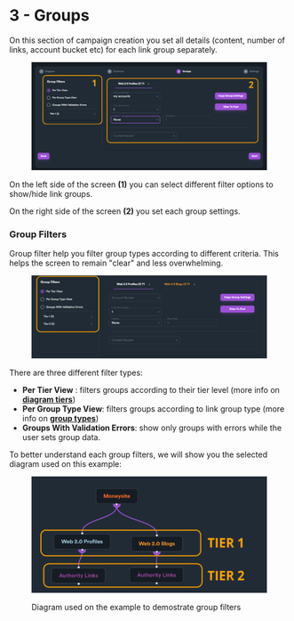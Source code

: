 # 3 - Groups

On this section of campaign creation you set all details (content, number of links, account bucket etc) for each link group separately.

<figure><img src="../../../.gitbook/assets/campaigns - groups.jpg" alt=""><figcaption></figcaption></figure>

On the left side of the screen **(1)** you can select different filter options to show/hide link groups.

On the right side of the screen **(2)** you set each group settings.

### Group Filters

Group filter help you filter group types according to different criteria. This helps the screen to remain "clear" and less overwhelming.

<figure><img src="../../../.gitbook/assets/campaign groups filter 1.jpg" alt=""><figcaption></figcaption></figure>

There are three different filter types:

* **Per Tier View** : filters groups according to their tier level (more info on [**diagram tiers**](../../../additional-information/glossary/tiers.md))
* **Per Group Type View**: filters groups according to link group type (more info on [**group types**](../../diagram-editor/link-group-types.md))
* **Groups With Validation Errors**: show only groups with errors while the user sets group data.

To better understand each group filters, we will show you the selected diagram used on this example:

<figure><img src="../../../.gitbook/assets/camapign group filters - diagram.jpg" alt=""><figcaption><p>Diagram used on the example to demostrate group filters</p></figcaption></figure>

